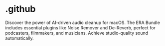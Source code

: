 # .github
Discover the power of AI-driven audio cleanup for macOS. The ERA Bundle includes essential plugins like Noise Remover and De-Reverb, perfect for podcasters, filmmakers, and musicians. Achieve studio-quality sound automatically.
